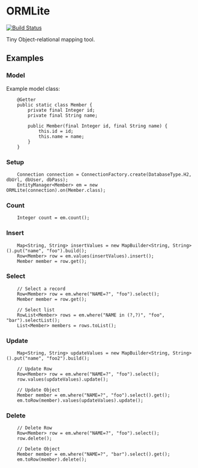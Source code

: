 

# ORMLite

[![Build Status](https://travis-ci.org/asufana/ORMLite.svg?branch=master)](https://travis-ci.org/asufana/ORMLite)

Tiny Object-relational mapping tool.


## Examples

### Model

Example model class:

```
    @Getter
    public static class Member {
        private final Integer id;
        private final String name;
        
        public Member(final Integer id, final String name) {
            this.id = id;
            this.name = name;
        }
    }
```

### Setup

```
    Connection connection = ConnectionFactory.create(DatabaseType.H2, dbUrl, dbUser, dbPass);
    EntityManager<Member> em = new ORMLite(connection).on(Member.class);
```                                              

### Count

```
    Integer count = em.count();
```

### Insert

```
    Map<String, String> insertValues = new MapBuilder<String, String>().put("name", "foo").build();
    Row<Member> row = em.values(insertValues).insert();
    Member member = row.get();
```

### Select

```
    // Select a record
    Row<Member> row = em.where("NAME=?", "foo").select();
    Member member = row.get();
    
    // Select list
    RowList<Member> rows = em.where("NAME in (?,?)", "foo", "bar").selectList();
    List<Member> members = rows.toList();
```

### Update

```
    Map<String, String> updateValues = new MapBuilder<String, String>().put("name", "foo2").build();

    // Update Row
    Row<Member> row = em.where("NAME=?", "foo").select();
    row.values(updateValues).update();

    // Update Object
    Member member = em.where("NAME=?", "foo").select().get();
    em.toRow(member).values(updateValues).update();
```

### Delete

```
    // Delete Row
    Row<Member> row = em.where("NAME=?", "foo").select();
    row.delete();
    
    // Delete Object
    Member member = em.where("NAME=?", "bar").select().get();
    em.toRow(member).delete();
```
